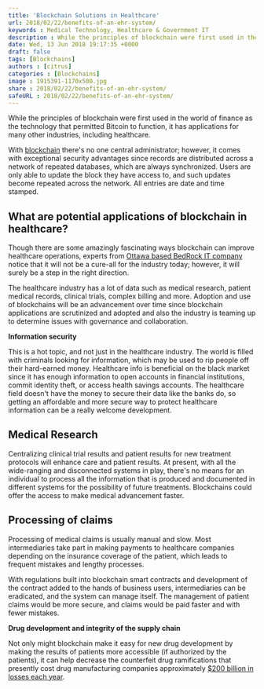 ```yaml
---
title: 'Blockchain Solutions in Healthcare'
url: 2018/02/22/benefits-of-an-ehr-system/
keywords : Medical Technology, Healthcare & Government IT
description : While the principles of blockchain were first used in the world of finance, it has applications for many other industries, including healthcare.
date: Wed, 13 Jun 2018 19:17:35 +0000
draft: false
tags: [Blockchains]
authors : [citrus]
categories : [Blockchains]
image : 1915391-1170x500.jpg
share : 2018/02/22/benefits-of-an-ehr-system/
safeURL : 2018/02/22/benefits-of-an-ehr-system/
---
```


While the principles of blockchain were first used in the world of finance as the technology that permitted Bitcoin to function, it has applications for many other industries, including healthcare. 

With [blockchain](https://www.blockchain.com/) there's no one central administrator; however, it comes with exceptional security advantages since records are distributed across a network of repeated databases, which are always synchronized. Users are only able to update the block they have access to, and such updates become repeated across the network. All entries are date and time stamped.

**What are potential applications of blockchain in healthcare?**
----------------------------------------------------------------

Though there are some amazingly fascinating ways blockchain can improve healthcare operations, experts from [Ottawa based BedRock IT company](http://ottawa-it-services.ca/) notice that it will not be a cure-all for the industry today; however, it will surely be a step in the right direction. 

The healthcare industry has a lot of data such as medical research, patient medical records, clinical trials, complex billing and more. Adoption and use of blockchains will be an advancement over time since blockchain applications are scrutinized and adopted and also the industry is teaming up to determine issues with governance and collaboration. 

**Information security** 

This is a hot topic, and not just in the healthcare industry. The world is filled with criminals looking for information, which may be used to rip people off their hard-earned money. Healthcare info is beneficial on the black market since it has enough information to open accounts in financial institutions, commit identity theft, or access health savings accounts. The healthcare field doesn't have the money to secure their data like the banks do, so getting an affordable and more secure way to protect healthcare information can be a really welcome development.

**Medical Research**
--------------------

Centralizing clinical trial results and patient results for new treatment protocols will enhance care and patient results. At present, with all the wide-ranging and disconnected systems in play, there's no means for an individual to process all the information that is produced and documented in different systems for the possibility of future treatments. Blockchains could offer the access to make medical advancement faster.

**Processing of claims**
------------------------

Processing of medical claims is usually manual and slow. Most intermediaries take part in making payments to healthcare companies depending on the insurance coverage of the patient, which leads to frequent mistakes and lengthy processes. 

With regulations built into blockchain smart contracts and development of the contract added to the hands of business users, intermediaries can be eradicated, and the system can manage itself. The management of patient claims would be more secure, and claims would be paid faster and with fewer mistakes. 

**Drug development and integrity of the supply chain**

 Not only might blockchain make it easy for new drug development by making the results of patients more accessible (if authorized by the patients), it can help decrease the counterfeit drug ramifications that presently cost drug manufacturing companies approximately [$200 billion in losses each year](https://www.ncbi.nlm.nih.gov/pmc/articles/PMC4105729/).